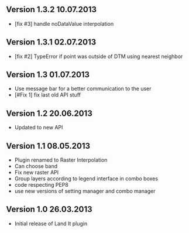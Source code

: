 
## Version 1.3.2 10.07.2013

* [fix #3] handle noDataValue interpolation

## Version 1.3.1 02.07.2013

* [fix #2] TypeError if point was outside of DTM using nearest neighbor

## Version 1.3 01.07.2013

* Use message bar for a better communication to the user
* [#Fix 1] fix last old API stuff

## Version 1.2 20.06.2013

* Updated to new API

## Version 1.1 08.05.2013

* Plugin renamed to Raster Interpolation
* Can choose band
* Fix new raster API
* Group layers according to legend interface in combo boxes
* code respecting PEP8
* use new versions of setting manager and combo manager

## Version 1.0 26.03.2013

* Initial release of Land It plugin
